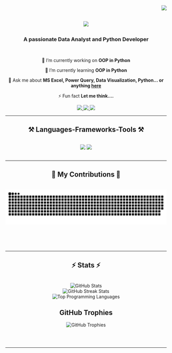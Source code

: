 <img align="right" src="https://visitor-badge.laobi.icu/badge?page_id=NIJ69.NIJ69" />

<h1 align="center">
    <img src="https://readme-typing-svg.herokuapp.com/?font=Pacifico&size=40&center=true&vCenter=true&width=750&height=80&duration=5000&lines=Hi+There!+👋+Welcome+to+my+profile+💐;+I'm+Nazmul+Islam!;" />
</h1>

<h3 align="center">A passionate Data Analyst and Python Developer</h3>

<br/>

<div align="center">
 
 🔭 I’m currently working on **OOP in Python**
 
 🌱 I’m currently learning **OOP in Python**

💬 Ask me about **MS Excel, Power Query, Data Visualization, Python... or anything [here](https://github.com/NIJ69/NIJ69/issues)**

⚡ Fun fact **Let me think....**

 </div>
 
<div align="center"> 
  <a href="mailto:nazmulislam6516@gmail.com">
    <img src="https://img.shields.io/badge/Gmail-333333?style=for-the-badge&logo=gmail&logoColor=red" />
  </a>
  <a href="https://linkedin.com/in/nijobair" target="_blank">
    <img src="https://img.shields.io/badge/LinkedIn-0077B5?style=for-the-badge&logo=linkedin&logoColor=white" target="_blank" />
  </a>
  <a href="https://nij69.github.io" target="_blank">
     <img src="https://img.shields.io/badge/Portfolio-333333?style=for-the-badge&logo=todoist&logoColor=white" target="_blank" /> <!-- sqlite, safari, google-chrome are other good icon options -->
  </a>
</div>

 <hr/>
 
<h2 align="center">⚒️ Languages-Frameworks-Tools ⚒️</h2>
<br/>
<div align="center">
    <img src="https://skillicons.dev/icons?i=git,vscode,github,matlab,powershell" />
    <img src="https://skillicons.dev/icons?i=python,mysql" /><br>
</div>

<br/>
<hr/>

<div align="center">
  <h2>🐍 My Contributions 🐍</h2>
  <br>
  <img alt="snake eating my contributions" src="https://raw.githubusercontent.com/NIJ69/NIJ69/output/github-contribution-grid-snake.svg" />
  
  <br/><br/><br/>
</div>

<hr/>

<h2 align="center">⚡ Stats ⚡</h2>
<br>
<div align="center">
    <img src="https://github-readme-stats.vercel.app/api?username=NIJ69&theme=tokyonight&hide_border=false&include_all_commits=true&count_private=false" alt="GitHub Stats">
    <br>
    <img src="https://github-readme-streak-stats.herokuapp.com/?user=NIJ69&theme=tokyonight&hide_border=false" alt="GitHub Streak Stats">
    <br>
    <img src="https://github-readme-stats.vercel.app/api/top-langs/?username=NIJ69&theme=tokyonight&hide_border=false&include_all_commits=true&count_private=false&layout=compact" alt="Top Programming Languages">

<h2> GitHub Trophies</h2>
    <img src="https://github-profile-trophy.vercel.app/?username=NIJ69&theme=tokyonight&no-frame=false&no-bg=true&margin-w=4" alt="GitHub Trophies">
</div>

<br/><br/>

<hr/>

<br/>

<!---
NIJ69/NIJ69 is a ✨ special ✨ repository because its `README.md` (this file) appears on your GitHub profile.
You can click the Preview link to take a look at your changes.
--->


